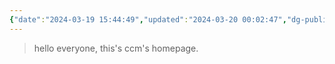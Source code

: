 ```yaml
---
{"date":"2024-03-19 15:44:49","updated":"2024-03-20 00:02:47","dg-publish":true,"dg-path":"/","title":"CatCodeMe's Blog"}
---
```



> hello everyone, this's ccm's homepage.
